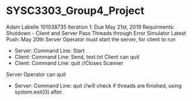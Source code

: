 # SYSC3303_Group4_Project

Adam Labelle 101038735
Iteration 1: Due May 21st, 2019
Requirments: Shutdown - Client and Server
             Pass Threads through Error Simulator
Latest Push: May 20th
Server Operator must start the server, for client to run 
  - Server: Command Line: Start
  - Client: Command Line: Send, test.txt
 Client can quit
 - Client: Command Line: quit //Closes Scanner
 
 Server Operator can quit
 - Server: Command Line: quit //will check if threads are finished, using system.exit(0) after.
    
